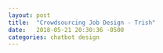 ```yaml
---
layout: post
title:  "Crowdsourcing Job Design - Trish"
date:   2018-05-21 20:30:36 -0500
categories: chatbot design
---
```


<!-- ![]({{site.url}}/assets/Overview.pdf) -->

<object data="{{site.url}}/assets/Trish_Crowdscourcing_Job_design.pdf" width="1000" height="1000" type='application/pdf'/>
